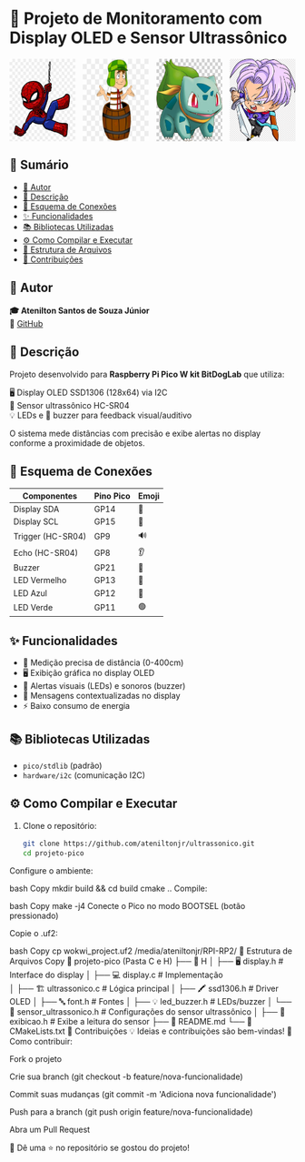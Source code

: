 # 🚀 Projeto de Monitoramento com Display OLED e Sensor Ultrassônico

<div align="center" style="display: flex; justify-content: space-between; margin: 20px 0;">
  <img src="image.png" width="23%" alt="Demonstração 1">
  <img src="image-1.png" width="23%" alt="Demonstração 2">
  <img src="image-2.png" width="23%" alt="Diagrama 1">
  <img src="image-3.png" width="23%" alt="Diagrama 2">
</div>

## 📑 Sumário
- [👤 Autor](#-autor)
- [📝 Descrição](#-descrição)
- [🔌 Esquema de Conexões](#-esquema-de-conexões)
- [✨ Funcionalidades](#-funcionalidades)
- [📚 Bibliotecas Utilizadas](#-bibliotecas-utilizadas)
- [⚙️ Como Compilar e Executar](#️-como-compilar-e-executar)
- [📂 Estrutura de Arquivos](#-estrutura-de-arquivos)
- [🤝 Contribuições](#-contribuições)

## 👤 Autor
**🎓 Atenilton Santos de Souza Júnior**  
🔗 [GitHub](https://github.com/ateniltonjr)

## 📝 Descrição
Projeto desenvolvido para **Raspberry Pi Pico W kit BitDogLab** que utiliza:

🖥️ Display OLED SSD1306 (128x64) via I2C  
📏 Sensor ultrassônico HC-SR04  
💡 LEDs e 🎵 buzzer para feedback visual/auditivo

O sistema mede distâncias com precisão e exibe alertas no display conforme a proximidade de objetos.

## 🔌 Esquema de Conexões
| Componentes      | Pino Pico | Emoji |
|------------------|----------|-------|
| Display SDA      | GP14     | 📡    |
| Display SCL      | GP15     | 📡    |
| Trigger (HC-SR04)| GP9      | 🔊    |
| Echo (HC-SR04)   | GP8      | 👂    |
| Buzzer           | GP21     | 🎵    |
| LED Vermelho     | GP13     | 🔴    |
| LED Azul         | GP12     | 🔵    |
| LED Verde        | GP11     | 🟢    |

## ✨ Funcionalidades
- 📏 Medição precisa de distância (0-400cm)
- 🖥️ Exibição gráfica no display OLED
- 🚨 Alertas visuais (LEDs) e sonoros (buzzer)
- 💬 Mensagens contextualizadas no display
- ⚡ Baixo consumo de energia

## 📚 Bibliotecas Utilizadas
- `pico/stdlib` (padrão)
- `hardware/i2c` (comunicação I2C)

## ⚙️ Como Compilar e Executar
1. Clone o repositório:
   ```bash
   git clone https://github.com/ateniltonjr/ultrassonico.git
   cd projeto-pico
Configure o ambiente:

bash
Copy
mkdir build && cd build
cmake ..
Compile:

bash
Copy
make -j4
Conecte o Pico no modo BOOTSEL (botão pressionado)

Copie o .uf2:

bash
Copy
cp wokwi_project.uf2 /media/ateniltonjr/RPI-RP2/
📂 Estrutura de Arquivos
Copy
📁 projeto-pico (Pasta C e H)
├── 📁 H
│   ├── 🖥️ display.h             # Interface do display
│   ├── 💻 display.c             # Implementação  
│   ├── 🏗️ ultrassonico.c        # Lógica principal
│   ├── 🖍️ ssd1306.h             # Driver OLED
│   ├── 🔤 font.h                # Fontes
│   ├── 💡 led_buzzer.h          # LEDs/buzzer
│   └── 📏 sensor_ultrassonico.h # Configurações do sensor ultrassônico
│   ├── 🌟 exibicao.h            # Exibe a leitura do sensor
├── 📜 README.md
└── 📜 CMakeLists.txt
🤝 Contribuições
💡 Ideias e contribuições são bem-vindas!
🔧 Como contribuir:

Fork o projeto

Crie sua branch (git checkout -b feature/nova-funcionalidade)

Commit suas mudanças (git commit -m 'Adiciona nova funcionalidade')

Push para a branch (git push origin feature/nova-funcionalidade)

Abra um Pull Request

🌟 Dê uma ⭐ no repositório se gostou do projeto!
